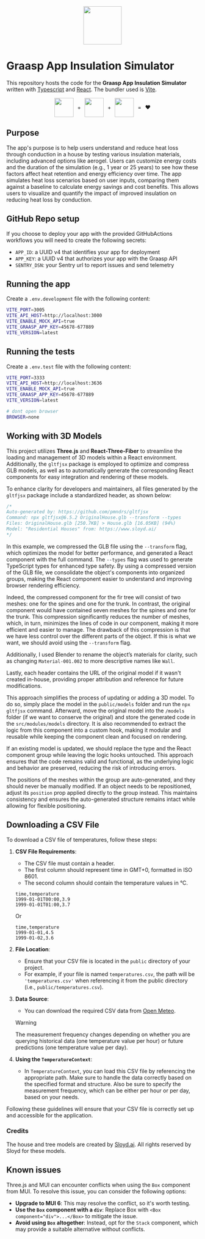 <div style="margin-bottom: 20px; display:flex; justify-content: center; align-items: center ">
<img style="text-align: center" src="https://graasp.org/favicon.svg" width=100 >
</div>

# Graasp App Insulation Simulator

This repository hosts the code for the **Graasp App Insulation Simulator** written with [Typescript](https://www.typescriptlang.org/) and [React](https://react.dev/). The bundler used is [Vite](https://vitejs.dev).

<div style="gap:10px; display:flex; justify-content: center; align-items: center;">
  <img src="https://upload.wikimedia.org/wikipedia/commons/4/4c/Typescript_logo_2020.svg" width=50 >
  <span>+</span>
  <img src="https://upload.wikimedia.org/wikipedia/commons/a/a7/React-icon.svg" width=50 >
  <span>+</span>
  <img src="https://upload.wikimedia.org/wikipedia/commons/f/f1/Vitejs-logo.svg" width=50 >
  <span>=</span>
  <span>❤️</span>
</div>

## Purpose

The app's purpose is to help users understand and reduce heat loss through conduction in a house by testing various insulation materials, including advanced options like aerogel. Users can customize energy costs and the duration of the simulation (e.g., 1 year or 25 years) to see how these factors affect heat retention and energy efficiency over time. The app simulates heat loss scenarios based on user inputs, comparing them against a baseline to calculate energy savings and cost benefits. This allows users to visualize and quantify the impact of improved insulation on reducing heat loss by conduction.

## GitHub Repo setup

If you choose to deploy your app with the provided GitHubActions workflows you will need to create the following secrets:

- `APP_ID`: a UUID v4 that identifies your app for deployment
- `APP_KEY`: a UUID v4 that authorizes your app with the Graasp API
- `SENTRY_DSN`: your Sentry url to report issues and send telemetry

## Running the app

Create a `.env.development` file with the following content:

```bash
VITE_PORT=3005
VITE_API_HOST=http://localhost:3000
VITE_ENABLE_MOCK_API=true
VITE_GRAASP_APP_KEY=45678-677889
VITE_VERSION=latest
```

## Running the tests

Create a `.env.test` file with the following content:

```bash
VITE_PORT=3333
VITE_API_HOST=http://localhost:3636
VITE_ENABLE_MOCK_API=true
VITE_GRAASP_APP_KEY=45678-677889
VITE_VERSION=latest

# dont open browser
BROWSER=none
```

## Working with 3D Models

This project utilizes **Three.js** and **React-Three-Fiber** to streamline the loading and management of 3D models within a React environment. Additionally, the `gltfjsx` package is employed to optimize and compress GLB models, as well as to automatically generate the corresponding React components for easy integration and rendering of these models.

To enhance clarity for developers and maintainers, all files generated by the `gltfjsx` package include a standardized header, as shown below:

```js
/*
Auto-generated by: https://github.com/pmndrs/gltfjsx
Command: npx gltfjsx@6.5.2 OriginalHouse.glb --transform --types 
Files: OriginalHouse.glb [250.7KB] > House.glb [16.05KB] (94%)
Model: "Residential Houses" from: https://www.sloyd.ai/ 
*/
```

In this example, we compressed the GLB file using the `--transform` flag, which optimizes the model for better performance, and generated a React component with the full command. The `--types` flag was used to generate TypeScript types for enhanced type safety. By using a compressed version of the GLB file, we consolidate the object's components into organized groups, making the React component easier to understand and improving browser rendering efficiency.

Indeed, the compressed component for the fir tree will consist of two meshes: one for the spines and one for the trunk. In contrast, the original component would have contained seven meshes for the spines and one for the trunk. This compression significantly reduces the number of meshes, which, in turn, minimizes the lines of code in our component, making it more efficient and easier to manage. The drawback of this compression is that we have less control over the different parts of the object. If this is what we want, we should avoid using the `--transform` flag.

Additionally, I used Blender to rename the object’s materials for clarity, such as changing `Material-001.002` to more descriptive names like `Wall`.

Lastly, each header contains the URL of the original model if it wasn't created in-house, providing proper attribution and reference for future modifications.

This approach simplifies the process of updating or adding a 3D model. To do so, simply place the model in the `public/models` folder and run the `npx gltfjsx` command. Afterward, move the original model into the `/models` folder (if we want to conserve the original) and store the generated code in the `src/modules/models` directory. It is also recommended to extract the logic from this component into a custom hook, making it modular and reusable while keeping the component clean and focused on rendering.

If an existing model is updated, we should replace the type and the React component group while leaving the logic hooks untouched. This approach ensures that the code remains valid and functional, as the underlying logic and behavior are preserved, reducing the risk of introducing errors.

The positions of the meshes within the group are auto-generated, and they should never be manually modified. If an object needs to be repositioned, adjust its `position` prop applied directly to the group instead. This maintains consistency and ensures the auto-generated structure remains intact while allowing for flexible positioning.

## Downloading a CSV File

To download a CSV file of temperatures, follow these steps:

1. **CSV File Requirements**:

   - The CSV file must contain a header.
   - The first column should represent time in GMT+0, formatted in ISO 8601.
   - The second column should contain the temperature values in °C.

   ```
   time,temperature
   1999-01-01T00:00,3.9
   1999-01-01T01:00,3.7
   ```

   Or

   ```
   time,temperature
   1999-01-01,4.5
   1999-01-02,3.6
   ```

2. **File Location**:

   - Ensure that your CSV file is located in the `public` directory of your project.
   - For example, if your file is named `temperatures.csv`, the path will be `'temperatures.csv'` when referencing it from the public directory (i.e., `public/temperatures.csv`).

3. **Data Source**:

   - You can download the required CSV data from [Open Meteo](https://open-meteo.com/).

   > [!WARNING]
   > The measurement frequency changes depending on whether you are querying historical data (one temperature value per hour) or future predictions (one temperature value per day).

4. **Using the `TemperatureContext`**:
   - In `TemperatureContext`, you can load this CSV file by referencing the appropriate path. Make sure to handle the data correctly based on the specified format and structure. Also be sure to specify the measurement frequency, which can be either per hour or per day, based on your needs.

Following these guidelines will ensure that your CSV file is correctly set up and accessible for the application.

### Credits

The house and tree models are created by [Sloyd.ai](https://www.sloyd.ai). All rights reserved by Sloyd for these models.

## Known issues

Three.js and MUI can encounter conflicts when using the `Box` component from MUI. To resolve this issue, you can consider the following options:

- **Upgrade to MUI 6**: This may resolve the conflict, so it's worth testing.
- **Use the `Box` component with a `div`**: Replace Box with `<Box component="div">...</Box>` to mitigate the issue.
- **Avoid using `Box` altogether**: Instead, opt for the `Stack` component, which may provide a suitable alternative without conflicts.
